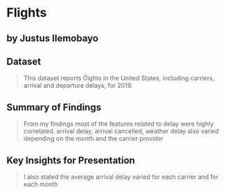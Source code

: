 # Flights
## by Justus Ilemobayo

## Dataset

> This dataset reports Öights in the United States,
including carriers, arrival and departure delays, for 2019.


## Summary of Findings

> From my findings most of the features related to delay were highly correlated. 
> arrival delay, arrival cancelled, weather delay also varied depending on the month and the carrier provider

## Key Insights for Presentation

> I also stated the average arrival delay varied for each carrier and for each month 
